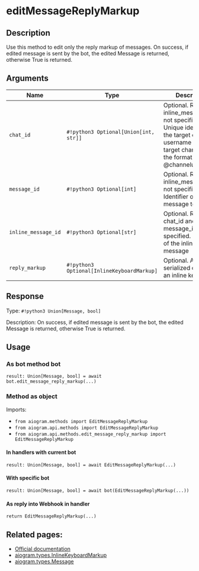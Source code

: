 # editMessageReplyMarkup

## Description

Use this method to edit only the reply markup of messages. On success, if edited message is sent by the bot, the edited Message is returned, otherwise True is returned.


## Arguments

| Name | Type | Description |
| - | - | - |
| `chat_id` | `#!python3 Optional[Union[int, str]]` | Optional. Required if inline_message_id is not specified. Unique identifier for the target chat or username of the target channel (in the format @channelusername) |
| `message_id` | `#!python3 Optional[int]` | Optional. Required if inline_message_id is not specified. Identifier of the message to edit |
| `inline_message_id` | `#!python3 Optional[str]` | Optional. Required if chat_id and message_id are not specified. Identifier of the inline message |
| `reply_markup` | `#!python3 Optional[InlineKeyboardMarkup]` | Optional. A JSON-serialized object for an inline keyboard. |



## Response

Type: `#!python3 Union[Message, bool]`

Description: On success, if edited message is sent by the bot, the edited Message is returned, otherwise True is returned.


## Usage


### As bot method bot

```python3
result: Union[Message, bool] = await bot.edit_message_reply_markup(...)
```

### Method as object

Imports:

- `from aiogram.methods import EditMessageReplyMarkup`
- `from aiogram.api.methods import EditMessageReplyMarkup`
- `from aiogram.api.methods.edit_message_reply_markup import EditMessageReplyMarkup`

#### In handlers with current bot
```python3
result: Union[Message, bool] = await EditMessageReplyMarkup(...)
```

#### With specific bot
```python3
result: Union[Message, bool] = await bot(EditMessageReplyMarkup(...))
```
#### As reply into Webhook in handler
```python3
return EditMessageReplyMarkup(...)
```



## Related pages:

- [Official documentation](https://core.telegram.org/bots/api#editmessagereplymarkup)
- [aiogram.types.InlineKeyboardMarkup](../types/inline_keyboard_markup.md)
- [aiogram.types.Message](../types/message.md)
